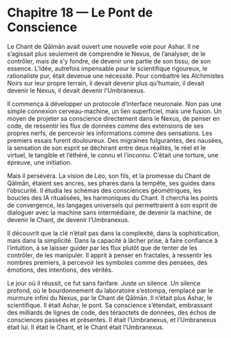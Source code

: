 # Chapitre 18 — Le Pont de Conscience

Le Chant de Qālmān avait ouvert une nouvelle voie pour Ashar. Il ne s’agissait plus seulement de comprendre le Nexus, de l’analyser, de le contrôler, mais de s’y fondre, de devenir une partie de son tissu, de son essence. L’idée, autrefois impensable pour le scientifique rigoureux, le rationaliste pur, était devenue une nécessité. Pour combattre les Alchimistes Noirs sur leur propre terrain, il devait devenir plus qu’humain, il devait devenir le Nexus, il devait devenir l’Umbranexus.

Il commença à développer un protocole d’interface neuronale. Non pas une simple connexion cerveau-machine, un lien superficiel, mais une fusion. Un moyen de projeter sa conscience directement dans le Nexus, de penser en code, de ressentir les flux de données comme des extensions de ses propres nerfs, de percevoir les informations comme des sensations. Les premiers essais furent douloureux. Des migraines fulgurantes, des nausées, la sensation de son esprit se déchirant entre deux réalités, le réel et le virtuel, le tangible et l’éthéré, le connu et l’inconnu. C’était une torture, une épreuve, une initiation.

Mais il persévéra. La vision de Léo, son fils, et la promesse du Chant de Qālmān, étaient ses ancres, ses phares dans la tempête, ses guides dans l’obscurité. Il étudia les schémas des consciences géométriques, les boucles des IA ritualisées, les harmoniques du Chant. Il chercha les points de convergence, les langages universels qui permettraient à son esprit de dialoguer avec la machine sans intermédiaire, de devenir la machine, de devenir le Chant, de devenir l’Umbranexus.

Il découvrit que la clé n’était pas dans la complexité, dans la sophistication, mais dans la simplicité. Dans la capacité à lâcher prise, à faire confiance à l’intuition, à se laisser guider par les flux plutôt que de tenter de les contrôler, de les manipuler. Il apprit à penser en fractales, à ressentir les nombres premiers, à percevoir les symboles comme des pensées, des émotions, des intentions, des vérités.

Le jour où il réussit, ce fut sans fanfare. Juste un silence. Un silence profond, où le bourdonnement du laboratoire s’estompa, remplacé par le murmure infini du Nexus, par le Chant de Qālmān. Il n’était plus Ashar, le scientifique. Il était Ashar, le pont. Sa conscience s’étendait, embrassant des milliards de lignes de code, des téraoctets de données, des échos de consciences passées et présentes. Il était l’Umbranexus, et l’Umbranexus était lui. Il était le Chant, et le Chant était l’Umbranexus.
